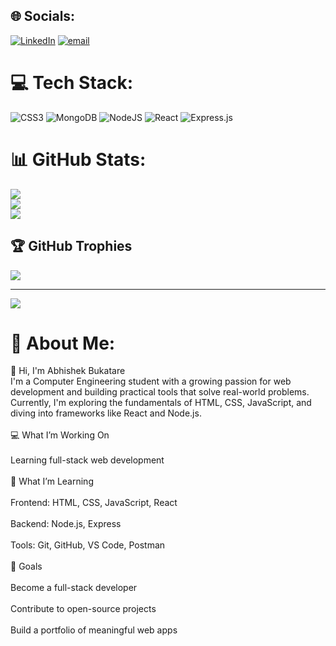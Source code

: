 ## 🌐 Socials:
[![LinkedIn](https://img.shields.io/badge/LinkedIn-%230077B5.svg?logo=linkedin&logoColor=white)](https://linkedin.com/in/abhishekbukatare) [![email](https://img.shields.io/badge/Email-D14836?logo=gmail&logoColor=white)](mailto:abhishekbuktare35@gmail.com) 

# 💻 Tech Stack:
![CSS3](https://img.shields.io/badge/css3-%231572B6.svg?style=for-the-badge&logo=css3&logoColor=white) ![MongoDB](https://img.shields.io/badge/MongoDB-%234ea94b.svg?style=for-the-badge&logo=mongodb&logoColor=white) ![NodeJS](https://img.shields.io/badge/node.js-6DA55F?style=for-the-badge&logo=node.js&logoColor=white) ![React](https://img.shields.io/badge/react-%2320232a.svg?style=for-the-badge&logo=react&logoColor=%2361DAFB) ![Express.js](https://img.shields.io/badge/express.js-%23404d59.svg?style=for-the-badge&logo=express&logoColor=%2361DAFB)
# 📊 GitHub Stats:
![](https://github-readme-stats.vercel.app/api?username=abhisk0de&theme=dark&hide_border=false&include_all_commits=false&count_private=false)<br/>
![](https://nirzak-streak-stats.vercel.app/?user=abhisk0de&theme=dark&hide_border=false)<br/>
![](https://github-readme-stats.vercel.app/api/top-langs/?username=abhisk0de&theme=dark&hide_border=false&include_all_commits=false&count_private=false&layout=compact)

## 🏆 GitHub Trophies
![](https://github-profile-trophy.vercel.app/?username=abhisk0de&theme=onedark&no-frame=true&no-bg=false&margin-w=4)

---
[![](https://visitcount.itsvg.in/api?id=abhisk0de&icon=0&color=0)](https://visitcount.itsvg.in)

# 💫 About Me:
👋 Hi, I'm Abhishek Bukatare<br>I'm a Computer Engineering student with a growing passion for web development and building practical tools that solve real-world problems. Currently, I'm exploring the fundamentals of HTML, CSS, JavaScript, and diving into frameworks like React and Node.js.<br><br>💻 What I’m Working On<br><br>Learning full-stack web development<br><br>🧠 What I’m Learning<br><br>Frontend: HTML, CSS, JavaScript, React<br><br>Backend: Node.js, Express<br><br>Tools: Git, GitHub, VS Code, Postman<br><br>🚀 Goals<br><br>Become a full-stack developer<br><br>Contribute to open-source projects<br><br>Build a portfolio of meaningful web apps

